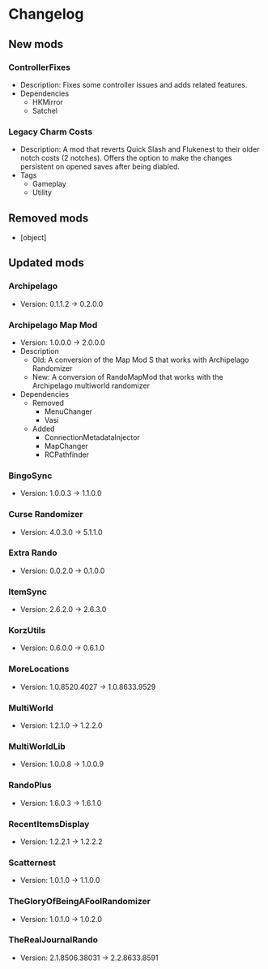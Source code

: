 # Changelog


## New mods

### ControllerFixes

- Description: Fixes some controller issues and adds related features.
- Dependencies
  + HKMirror
  + Satchel

### Legacy Charm Costs

- Description: A mod that reverts Quick Slash and Flukenest to their older notch costs (2 notches). Offers the option to make the changes persistent on opened saves after being diabled.
- Tags
  + Gameplay
  + Utility


## Removed mods

- [object]


## Updated mods

### Archipelago

- Version: 0.1.1.2 -> 0.2.0.0

### Archipelago Map Mod

- Version: 1.0.0.0 -> 2.0.0.0
- Description
  + Old: A conversion of the
            Map Mod S that works with Archipelago Randomizer
  + New: A conversion of RandoMapMod that works with the Archipelago multiworld randomizer
- Dependencies
  + Removed
    - MenuChanger
    - Vasi
  + Added
    - ConnectionMetadataInjector
    - MapChanger
    - RCPathfinder

### BingoSync

- Version: 1.0.0.3 -> 1.1.0.0

### Curse Randomizer

- Version: 4.0.3.0 -> 5.1.1.0

### Extra Rando

- Version: 0.0.2.0 -> 0.1.0.0

### ItemSync

- Version: 2.6.2.0 -> 2.6.3.0

### KorzUtils

- Version: 0.6.0.0 -> 0.6.1.0

### MoreLocations

- Version: 1.0.8520.4027 -> 1.0.8633.9529

### MultiWorld

- Version: 1.2.1.0 -> 1.2.2.0

### MultiWorldLib

- Version: 1.0.0.8 -> 1.0.0.9

### RandoPlus

- Version: 1.6.0.3 -> 1.6.1.0

### RecentItemsDisplay

- Version: 1.2.2.1 -> 1.2.2.2

### Scatternest

- Version: 1.0.1.0 -> 1.1.0.0

### TheGloryOfBeingAFoolRandomizer

- Version: 1.0.1.0 -> 1.0.2.0

### TheRealJournalRando

- Version: 2.1.8506.38031 -> 2.2.8633.8591

